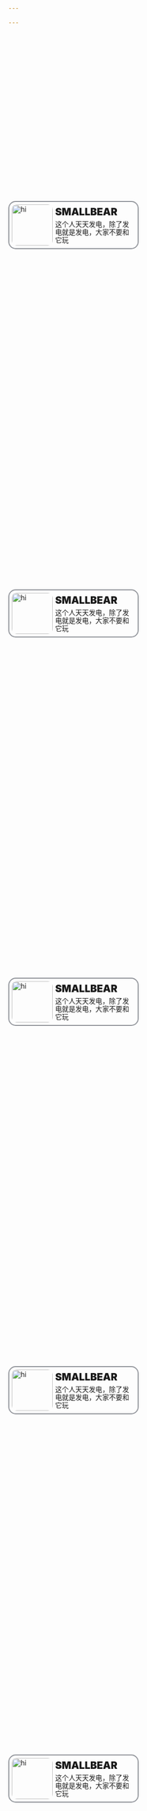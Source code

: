 ```yaml
---

---
```


<div class="container">
    <a class="card" href="#">
        <img class="img" src="http://localhost:1313/images/avatar.png" alt="hi">
        <div class="right">
            <span class="name">SMALLBEAR</span>
            <span class="remark">这个人天天发电，除了发电就是发电，大家不要和它玩</span>
        </div>
    </a>
    <a class="card" href="#">
        <img class="img" src="http://localhost:1313/images/avatar.png" alt="hi">
        <div class="right">
            <span class="name">SMALLBEAR</span>
            <span class="remark">这个人天天发电，除了发电就是发电，大家不要和它玩</span>
        </div>
    </a>
    <a class="card" href="#">
        <img class="img" src="http://localhost:1313/images/avatar.png" alt="hi">
        <div class="right">
            <span class="name">SMALLBEAR</span>
            <span class="remark">这个人天天发电，除了发电就是发电，大家不要和它玩</span>
        </div>
    </a>
    <a class="card" href="#">
        <img class="img" src="http://localhost:1313/images/avatar.png" alt="hi">
        <div class="right">
            <span class="name">SMALLBEAR</span>
            <span class="remark">这个人天天发电，除了发电就是发电，大家不要和它玩</span>
        </div>
    </a>
    <a class="card" href="#">
        <img class="img" src="http://localhost:1313/images/avatar.png" alt="hi">
        <div class="right">
            <span class="name">SMALLBEAR</span>
            <span class="remark">这个人天天发电，除了发电就是发电，大家不要和它玩</span>
        </div>
    </a>
</div>

<style>
    .container{
        width:100%;
        height:100%;
        display:flex;
        flex-direction: row;
        align-items: center;
        justify-content: flex-start;
        flex-wrap:wrap;
        gap: 10px;
        line-height:1.2;
    }
    .container .card{
        width:250px;
        padding:5px;
        height:83px;
        border: 2px solid #909399;
        border-radius:15px;
        display:flex;
        text-decoration:none;
        gap: 5px;
    }


    .container .card:hover{
        border: 2px solid #FF4D4D;
    }

    .container .card .img{
        border-radius:10px;
        width:83px;
        height:83px;
    }
    
    .container .card .right{
        height:100%;
        width:100%;
        display:flex;
        flex-direction: column;
        align-items: start;
        justify-content: center;
        gap: 5px;
    }
    .container .card .right .name{
        text-align:center;
        font-size:20px;
        font-weight:900;
    }
    
    .container .card .right .remark{
        max-height:100%;
        overflow: hidden;
        text-overflow: ellipsis;
        font-size:13.6px;
        font-weight:300;
    }
</style>

```
这他妈是个友链！卧槽
这他妈是个友链！卧槽
这他妈是个友链！卧槽
这他妈是个友链！卧槽
这他妈是个友链！卧槽
这他妈是个友链！卧槽
这他妈是个友链！卧槽
这他妈是个友链！卧槽
这他妈是个友链！卧槽
这他妈是个友链！卧槽
这他妈是个友链！卧槽
这他妈是个友链！卧槽
这他妈是个友链！卧槽
这他妈是个友链！卧槽
这他妈是个友链！卧槽
这他妈是个友链！卧槽
```